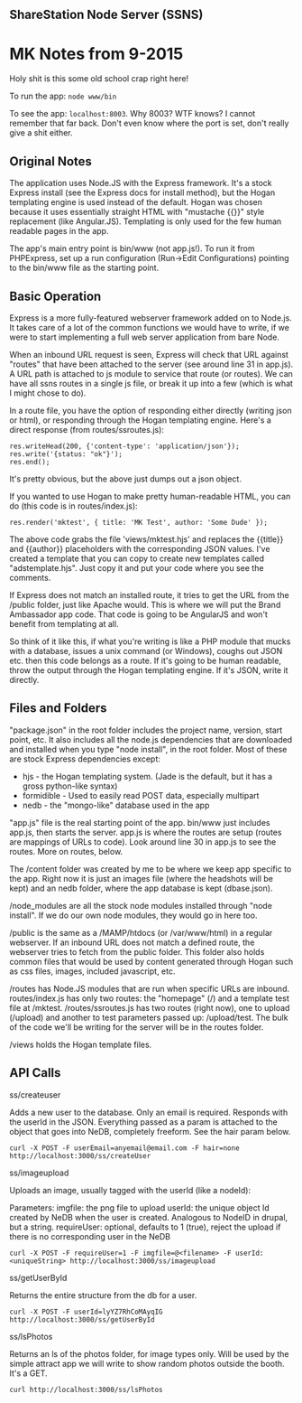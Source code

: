 ShareStation Node Server (SSNS)
-------------------------------

MK Notes from 9-2015
====================

Holy shit is this some old school crap right here!

To run the app:  `node www/bin`

To see the app: `localhost:8003`. Why 8003? WTF knows? I cannot remember that far back. 
Don't even know where the port is set, don't really give a shit either.


Original Notes
-------------

The application uses Node.JS with the Express framework. It's a stock Express install
(see the Express docs for install method), but the Hogan templating engine is used
instead of the default. Hogan was chosen because it uses essentially straight HTML
with "mustache {{}}" style replacement (like Angular.JS). Templating is only used for the
few human readable pages in the app.

The app's main entry point is bin/www (not app.js!).  To run it from PHPExpress, set up a run
configuration (Run->Edit Configurations) pointing to the bin/www file as the starting point.

Basic Operation
---------------

Express is a more fully-featured webserver framework added on to Node.js. It takes care of
a lot of the common functions we would have to write, if we were to start implementing a full
web server application from bare Node.

When an inbound URL request is seen, Express will check that URL against "routes" that have
been attached to the server (see around line 31 in app.js). A URL path is attached to js
module to service that route (or routes). We can have all ssns routes in a single js file, or
break it up into a few (which is what I might chose to do).

In a route file, you have the option of responding either directly (writing json or html), or
responding through the Hogan templating engine. Here's a direct response (from routes/ssroutes.js):

    res.writeHead(200, {'content-type': 'application/json'});
    res.write('{status: "ok"}');
    res.end();

It's pretty obvious, but the above just dumps out a json object.

If you wanted to use Hogan to make pretty human-readable HTML, you can do (this code is in routes/index.js):

    res.render('mktest', { title: 'MK Test', author: 'Some Dude' });

The above code grabs the file 'views/mktest.hjs' and replaces the {{title}} and {{author}}
placeholders with the corresponding JSON values. I've created a template that you can copy
to create new templates called "adstemplate.hjs". Just copy it and put your code where you
see the comments.

If Express does not match an installed route, it tries to get the URL from the /public folder, just
like Apache would. This is where we will put the Brand Ambassador app code.  That code is going to
be AngularJS and won't benefit from templating at all.

So think of it like this, if what you're writing is like a PHP module that mucks with a database,
issues a unix command (or Windows), coughs out JSON etc. then this code belongs as a route.
If it's going to be human readable, throw the output through the Hogan templating engine. If it's
JSON, write it directly.


Files and Folders
-----------------

"package.json" in the root folder includes the project name, version, start point, etc. It also
includes all the node.js dependencies that are downloaded and installed when you type "node install",
in the root folder. Most of these are stock Express dependencies except:
- hjs - the Hogan templating system. (Jade is the default, but it has a gross python-like syntax)
- formidible - Used to easily read POST data, especially multipart
- nedb - the "mongo-like" database used in the app


"app.js" file is the real starting point of the app. bin/www just includes app.js, then starts the server.
app.js is where the routes are setup (routes are mappings of URLs to code). Look around line 30 in app.js
to see the routes. More on routes, below.

The /content folder was created by me to be where we keep app specific to the app. Right now it is just an
images file (where the headshots will be kept) and an nedb folder, where the app database is kept (dbase.json).

/node_modules are all the stock node modules installed through "node install". If we do our own node modules,
they would go in here too.

/public is the same as a /MAMP/htdocs (or /var/www/html) in a regular webserver. If an inbound URL does not
match a defined route, the webserver tries to fetch from the public folder. This folder also holds common
files that would be used by content generated through Hogan such as css files, images, included javascript,
etc.

/routes has Node.JS modules that are run when specific URLs are inbound. routes/index.js has only two routes:
the "homepage" (/) and a template test file at /mktest. /routes/ssroutes.js has two routes (right now), one
to upload (/upload) and another to test parameters passed up: /upload/test. The bulk of the code we'll be
writing for the server will be in the routes folder.

/views holds the Hogan template files.

API Calls
---------

ss/createuser

Adds a new user to the database. Only an email is required. Responds with the userId in the JSON. Everything passed as a param
is attached to the object that goes into NeDB, completely freeform. See the hair param below.

    curl -X POST -F userEmail=anyemail@email.com -F hair=none http://localhost:3000/ss/createUser


ss/imageupload

Uploads an image, usually tagged with the userId (like a nodeId):

Parameters:
imgfile: the png file to upload
userId: the unique object Id created by NeDB when the user is created. Analogous to NodeID in drupal, but a string.
requireUser: optional, defaults to 1 (true), reject the upload if there is no corresponding user in the NeDB

    curl -X POST -F requireUser=1 -F imgfile=@<filename> -F userId:<uniqueString> http://localhost:3000/ss/imageupload

ss/getUserById

Returns the entire structure from the db for a user.

    curl -X POST -F userId=lyYZ7RhCoMAyqIG http://localhost:3000/ss/getUserById

ss/lsPhotos

Returns an ls of the photos folder, for image types only. Will be used by the simple attract app we will write to show
random photos outside the booth. It's a GET.

    curl http://localhost:3000/ss/lsPhotos
